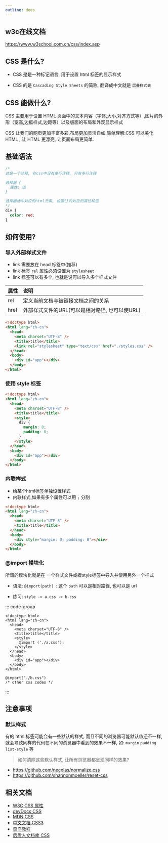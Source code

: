 ```yaml
---
outline: deep
---
```


## w3c在线文档

https://www.w3school.com.cn/css/index.asp

## CSS 是什么?

- CSS 是是一种标记语言, 用于设置 html 标签的显示样式

- CSS 的是 `Cascading Style Sheets` 的简称, 翻译成中文就是 `层叠样式表`

## CSS 能做什么?

CSS 主要用于设置 HTML 页面中的文本内容（字体,大小,对齐方式等）,图片的外形（宽高,边框样式,边距等）以及版面的布局和外观显示样式

CSS 让我们的网页更加丰富多彩,布局更加灵活自如.简单理解:CSS 可以美化 HTML , 让 HTML 更漂亮, 让页面布局更简单.

## 基础语法

```css
/* 
这是一个注释, 在css中没有单行注释, 只有多行注释

选择器 {
  属性: 值
}

选择器选中对应的html元素, 设置{}内对应的属性和值
*/
div {
  color: red;
}
```

## 如何使用?

### 导入外部样式文件

- link 需要放在 head 标签中(推荐)
- link 标签 `rel` 属性必须设置为 `stylesheet`
- link 标签可以有多个, 也就是说可以导入多个样式文件

| 属性 | 说明                                           |
| :--- | :--------------------------------------------- |
| rel  | 定义当前文档与被链接文档之间的关系             |
| href | 外部样式文件的URL(可以是相对路径, 也可以使URL) |

```html {6}
<!doctype html>
<html lang="zh-cn">
  <head>
    <meta charset="UTF-8" />
    <title>title</title>
    <link rel="stylesheet" type="text/css" href="./styles.css" />
  </head>
  <body>
    <div id="app"></div>
  </body>
</html>
```

### 使用 style 标签

```html {6-11}
<!doctype html>
<html lang="zh-cn">
  <head>
    <meta charset="UTF-8" />
    <title>title</title>
    <style>
      div {
        margin: 0;
        padding: 0;
      }
    </style>
  </head>
  <body>
    <div id="app"></div>
  </body>
</html>
```

### 内联样式

- 给某个html标签单独设置样式
- 内联样式,如果有多个属性可以用 `;` 分割

```html {8}
<!doctype html>
<html lang="zh-cn">
  <head>
    <meta charset="UTF-8" />
    <title>title</title>
  </head>
  <body>
    <div style="margin: 0; padding: 0"></div>
  </body>
</html>
```

### @import 模块化

所谓的模块化就是在 一个样式文件或者style标签中导入并使用另外一个样式

- 语法: `@import(path) `: 这个 `path` 可以是相对路径, 也可以是 url

- 练习: `style -> a.css -> b.css`

::: code-group

```html{7} [style 标签]
<!doctype html>
<html lang="zh-cn">
  <head>
    <meta charset="UTF-8" />
    <title>title</title>
    <style>
      @import ('./a.css');
    </style>
  </head>
  <body>
    <div id="app"></div>
  </body>
</html>
```

```css{1} [a.css]
@import("./b.css")
/* other css codes */
```

:::

## 注意事项

### 默认样式

有的 html 标签可能会有一些默认的样式, 而且不同的浏览器可能默认值还不一样, 就会导致同样的代码在不同的浏览器中看到的效果不一样, 如: `margin` `padding` `list-style` 等

> 如何清除这些默认样式, 让所有浏览器都呈现同样的效果?

- https://github.com/necolas/normalize.css
- https://github.com/shannonmoeller/reset-css

## 相关文档

- [W3C CSS 属性](https://www.w3school.com.cn/css/index.asp)
- [devDocs CSS](https://devdocs.io/css/)
- [MDN CSS](https://developer.mozilla.org/en-US/docs/Web/CSS/Class_selectors)
- [中文文档 CSS3](http://caibaojian.com/css3/)
- [菜鸟教程](https://www.runoob.com/css3/css3-tutorial.html)
- [后盾人文档库 CSS](https://doc.houdunren.com/%E7%B3%BB%E7%BB%9F%E8%AF%BE%E7%A8%8B/css/1%20%E5%9F%BA%E7%A1%80%E7%9F%A5%E8%AF%86.html)
